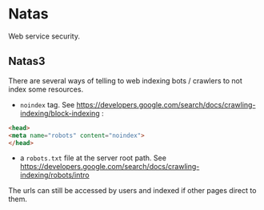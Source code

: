 # Natas
Web service security.

## Natas3
There are several ways of telling to web indexing bots / crawlers to not index some resources. 
- `noindex` tag. See https://developers.google.com/search/docs/crawling-indexing/block-indexing :
```html
<head>
<meta name="robots" content="noindex">
</head>
```
- a `robots.txt` file at the server root path. See https://developers.google.com/search/docs/crawling-indexing/robots/intro

The urls can still be accessed by users and indexed if other pages direct to them.